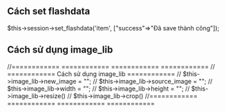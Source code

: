 ## Cách set flashdata
$this->session->set_flashdata('item', ["success"=>"Đã save thành công"]);

## Cách sử dụng image_lib
//============ ============  ============  ============ 
// ============ Cách sử dụng image_lib ============ 
// $this->image_lib->new_image = "";
// $this->image_lib->source_image = "";
// $this->image_lib->width = "";
// $this->image_lib->height = "";
// $this->image_lib->resize()
// $this->image_lib->crop()
//============ ============  ============  ============ 



